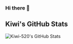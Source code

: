 ### Hi there 👋

## Kiwi's GitHub Stats


<!-- (Optional) keep standard cards too -->
![Kiwi-520's GitHub Stats](https://github-readme-stats.vercel.app/api?username=Kiwi-520&show_icons=true&include_all_commits=true&count_private=true&theme=tokyonight)
